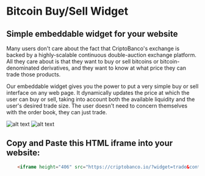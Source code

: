 # Bitcoin Buy/Sell Widget

## Simple embeddable widget for your website

Many users don't care about the fact that CriptoBanco's exchange is backed by a highly-scalable continuous double-auction exchange platform. All they care about is that they want to buy or sell bitcoins or bitcoin-denominated derivatives, and they want to know at what price they can trade those products.

Our embeddable widget gives you the power to put a very simple buy or sell interface on any web page. It dynamically updates the price at which the user can buy or sell, taking into account both the available liquidity and the user's desired trade size. The user doesn't need to concern themselves with the order book, they can just trade.

![alt text](https://cloud.githubusercontent.com/assets/11865264/7183971/3fdbc21e-e420-11e4-9e9f-71221ef1b4ca.png)
![alt text](https://cloud.githubusercontent.com/assets/11865264/7183974/41ca568a-e420-11e4-8a83-5b5c093f6a46.png)

## Copy and Paste this HTML iframe into your website:
```html
    <iframe height="406" src="https://criptobanco.io/?widget=trade&contract=BTC/COP" scrolling="no" style="overflow: hidden" frameborder="0"></iframe>
```


